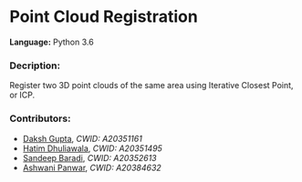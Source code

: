 # Point Cloud Registration

**Language:** Python 3.6

### Decription:

Register two 3D point clouds of the same area using Iterative Closest Point, or ICP.

### Contributors:
- [Daksh Gupta](https://github.com/dakshaau), *CWID: A20351161*
- [Hatim Dhuliawala](https://github.com/hatimsdhuliawala), *CWID: A20351495*
- [Sandeep Baradi](https://github.com/sandeep-17IIT), *CWID: A20352613*
- [Ashwani Panwar](https://github.com/ashwanipanwar1), *CWID: A20384632*